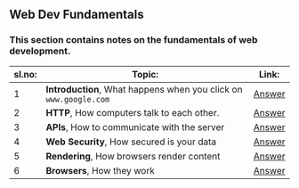 ## Web Dev Fundamentals

### This section contains notes on the fundamentals of web development.

|sl.no:|Topic:|Link:|
|---|---|---|
|1| **Introduction**, What happens when you click on `www.google.com`|[Answer](./Life%20Cycle.md)|
|2| **HTTP**, How computers talk to each other.|[Answer](./HTTP.md)|
|3| **APIs**, How to communicate with the server|[Answer](./API.md)|
|4| **Web Security**, How secured is your data|[Answer](./Web%20Security.md)|
|5| **Rendering**, How browsers render content|[Answer](./Rendering.md)|
|6| **Browsers**, How they work|[Answer](./Browsers.md)|
